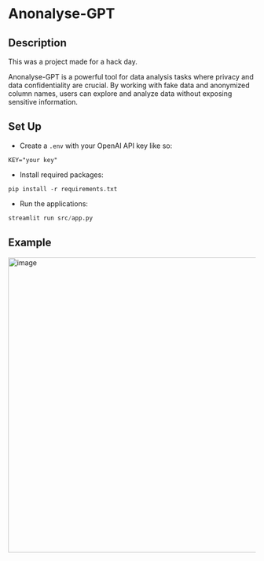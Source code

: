 # Anonalyse-GPT

## Description

This was a project made for a hack day.

Anonalyse-GPT is a powerful tool for data analysis tasks where privacy and data confidentiality are crucial. By working with fake data and anonymized column names, users can explore and analyze data without exposing sensitive information.


## Set Up
- Create a `.env` with your OpenAI API key like so:

```env
KEY="your key"
```

- Install required packages:

```
pip install -r requirements.txt
```

- Run the applications:

```py
streamlit run src/app.py
```

## Example

<img width="600" alt="image" src="https://github.com/ronan-s1/Anonalyse-GPT/assets/85257187/8dc88508-883d-4e53-82f8-c1b009b947e9">

